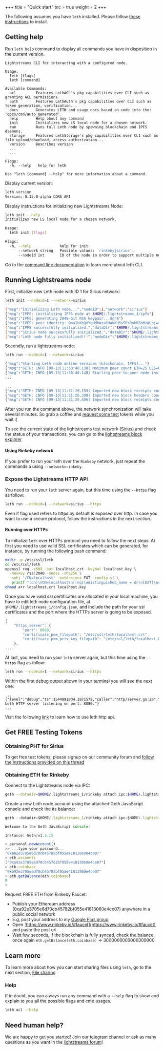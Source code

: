 +++
title = "Quick start"
toc = true
weight = 2
+++

The following assumes you have `leth` installed. Please follow [these instructions](/getting-started/install/#install) to install.

## Getting help

Run `leth help` command to display all commands you have in disposition in the current version.

```
Lightstreams CLI for interacting with a configured node.

Usage:
  leth [flags]
  leth [command]

Available Commands:
  acl         Features LethACL's pkg capabilities over CLI such as granting ACL permissions.
  auth        Features LethAuth's pkg capabilities over CLI such as token generation, verification...
  docs        Generates LETH cmd usage docs based on code into the: 'docs/cmd/auto_generated'.
  help        Help about any command
  init        Initializes new LS local node for a chosen network.
  run         Runs full Leth node by spawning blockchain and IPFS daemons.
  storage     Features LethStorage's pkg capabilities over CLI such as file upload/download, access authorization...
  version     Describes version.
  ...
  ...

Flags:
  -h, --help   help for leth

Use "leth [command] --help" for more information about a command.
```

Display current version:

```bash
leth version
Version: 0.15.0-alpha CORS API
```

Display instructions for initializing new Lightstreams Node:

```bash
leth init --help
Initializes new LS local node for a chosen network.

Usage:
  leth init [flags]

Flags:
  -h, --help             help for init
      --network string   Possible values: 'rinkeby|sirius'.
      --nodeid int       ID of the node in order to support multiple nodes on the same machine. 0 by default.
```

Go to the [command line documentation](/cli-docs/leth) to learn more about leth CLI.

## Running Lightstreams node

First, initialize new Leth node with ID 1 for Sirius network:

```bash
leth init --nodeid=1 --network=sirius

{"msg":"Initializing Leth node...","nodeID":1,"network":"sirius"}
{"msg":"IPFS: initializing IPFS node at $HOME/.lightstreams_1/ipfs"}
{"msg":"IPFS: generating 2048-bit RSA keypair...done"}
{"msg":"IPFS: peer identity: Qma1bKbQVYqHMhWzaRHAkKU5s5FsDnhR5bMzWLbjwxUaN6"}
{"msg":"IPFS successfully initialized.","dataDir":"$HOME/.lightstreams_1/ipfs"}
{"msg":"Sirius node successfully initialized.","dataDir":"$HOME/.lightstreams_1/sirius"}
{"msg":"Leth node fully initialized!!!","nodeDir":"$HOME/.lightstreams_1"}
```

Secondly, run a lightstreams node:

```bash
leth run --nodeid=1 --network=sirius

{"msg":"Starting Leth node online services (blockchain, IPFS)..."}
{"msg":"GETH: INFO [09-13|11:30:40.138] Maximum peer count ETH=25 LES=0 total=25"}
{"msg":"GETH: INFO [09-13|11:30:40.148] Starting peer-to-peer node instance=Geth/v1.8.15-stable-89451f1c/darwin-amd64/go1.10.4"}
...
```

```bash
...
{"msg":"GETH: INFO [09-13|11:31:26.189] Imported new block receipts count=906 elapsed=9.521ms   number=960 hash=413833…8d126d size=4.13kB  ignored=0"}
{"msg":"GETH: INFO [09-13|11:31:26.390] Imported new block headers count=384 elapsed=149.265ms number=1344 hash=4524ae…5d3fff ignored=0"}
{"msg":"GETH: INFO [09-13|11:31:26.406] Imported new block receipts count=384 elapsed=2.144ms   number=1344 hash=4524ae…5d3fff size=1.54kB  ignored=0"}
```

After you run the command above, the network synchronization will take several minutes.
So grab a coffee and [request some test](#get-free-testing-tokens) tokens while you wait :)


To see the current state of the lightstreams test network (Sirius) and check the status of your transactions, you can go to the [lightstreams block explorer](http://explorer.sirius.lightstreams.io)

#### Using Rinkeby network

If you prefer to run your leth over the `Rinkeby` network, just repeat the commands a using `--network=rinkeby`.

### Expose the Lighstreams HTTP API
You need to run your `leth` server again, but this time using the `--https` flag as follow:
```bash
leth run --nodeid=1 --network=sirius --https
```

Even if flag used refers to https by default is exposed over http. In case you want to use a secure protocol, follow the instructions
in the next section.

#### Running over HTTPs

To initialize `leth` over HTTPs protocol you need to follow the next steps. At first you need to use
valid SSL certificates which can be generated, for instance, by running the following bash command:

```bash
mkdir -p /etc/ssl/leth
cd /etc/ssl/leth
openssl req -x509 -out localhost.crt -keyout localhost.key \
  -newkey rsa:2048 -nodes -sha256 \
  -subj '/CN=localhost' -extensions EXT -config <( \
   printf "[dn]\nCN=localhost\n[req]\ndistinguished_name = dn\n[EXT]\nsubjectAltName=DNS:localhost\nkeyUsage=digitalSignature\nextendedKeyUsage=serverAuth")
chmod a+r localhost.crt localhost.key
```

Once you have valid ssl certificates are allocated in your local machine, you have to edit
leth node configuration file, at `$HOME/.lightstreams_1/config.json`, and include the path
for your ssl certificates and the port where the HTTPs server is going to be exposed.

```js
{
    "https_server": {
        "port": 8080,
        "certificate_pem_filepath": "/etc/ssl/leth/localhost.crt",
        "certificate_pem_priv_key_filepath": "/etc/ssl/leth/localhost.key"
    },
....
```

At last, you need to run your `leth` server again, but this time using the `--https` flag as follow:
```bash
leth run --nodeid=1 --network=sirius --https
```

Within the first debug output shown in your terminal you will see the next one:
````
...
{"level":"debug","ts":1544091804.1871579,"caller":"http/server.go:28","msg":"Starting Leth HTTP server listening on port: 8080."}
...
````

Visit the following [link](/http-api-doc) to learn how to use leth http api.

## Get FREE Testing Tokens

### Obtaining PHT for Sirius

To get free test tokens, please signup on our community forum and [follow the instructions provided on this thread](https://discuss.lightstreams.network/t/request-test-tokens/64)


### Obtaining ETH for Rinkeby

Connect to the Lightstreams node via IPC:

```bash
geth --datadir=$HOME/.lightstreams_1/rinkeby attach ipc:$HOME/.lightstreams_1/rinkeby/geth.ipc
```

Create a new Leth node account using the attached Geth JavaScript console and check the its balance:

```javascript
geth --datadir=$HOME/.lightstreams_1/rinkeby attach ipc:$HOME/.lightstreams_1/rinkeby/geth.ipc

Welcome to the Geth JavaScript console!

Instance: Geth/v1.8.15

> personal.newAccount()
>> ...type your password...
"0xa92e3705e6d70cb45782bf055e41813060e4ce07"
> eth.accounts
["0xa92e3705e6d70cb45782bf055e41813060e4ce07"]
> eth.coinbase
"0xa92e3705e6d70cb45782bf055e41813060e4ce07"
> eth.getBalance(eth.coinbase)
0
>
```

Request FREE ETH from Rinkeby Faucet:

- Publish your Ethereum address (0xa92e3705e6d70cb45782bf055e41813060e4ce07) anywhere in a public social network
- E.g, post your address to my [Google Plus group](https://plus.google.com/u/0/communities/115209806315551990293)
- Open [https://www.rinkeby.io/#faucet](https://www.rinkeby.io/#faucet) and paste the post url
- Wait few seconds, if the blockchain is fully synced, check the balance once again `eth.getBalance(eth.coinbase)` -> 3000000000000000000

## Learn more

To learn more about how you can start sharing files using `leth`, go to the next
section, [File sharing](/getting-started/file-sharing/)

### Help

If in doubt, you can always run any command with a `--help` flag to show and explain to you all the possible flags and cmd usages.

```bash
leth acl --help
```

## Need human help?

We are happy to get you started! Join our [telegram channel](https://t.me/lightstreams) or ask as many questions as you want in the [lightstreams forum](http://discuss.lightstreams.network)!
